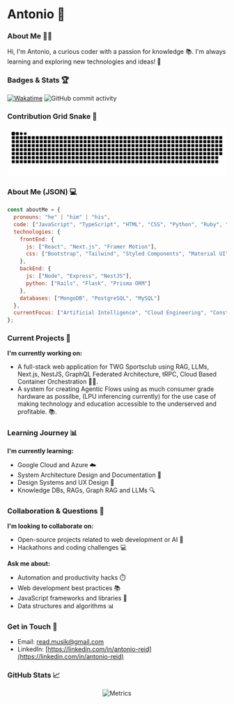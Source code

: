 **Antonio 🤩**
=====================================

### About Me 🙋‍♂️
Hi, I'm Antonio, a curious coder with a passion for knowledge 📚. I'm always learning and exploring new technologies and ideas! 🚀

### Badges & Stats 🏆
[![Wakatime](https://wakatime.com/badge/user/018dd211-b1fc-4a37-9172-f06c7f1fa85d.svg)](https://wakatime.com/@018dd211-b1fc-4a37-9172-f06c7f1fa85d)
![GitHub commit activity](https://img.shields.io/github/commit-activity/y/areid987/areid987)

### Contribution Grid Snake 🐍
<picture>
  <source media="(prefers-color-scheme: dark)" srcset="https://raw.githubusercontent.com/platane/platane/output/github-contribution-grid-snake-dark.svg">
  <source media="(prefers-color-scheme: light)" srcset="https://raw.githubusercontent.com/platane/platane/output/github-contribution-grid-snake.svg">
  <img alt="github contribution grid snake animation" src="https://raw.githubusercontent.com/platane/platane/output/github-contribution-grid-snake.svg">
</picture>

### About Me (JSON) 💻
```javascript
const aboutMe = {
  pronouns: "he" | "him" | "his",
  code: ["JavaScript", "TypeScript", "HTML", "CSS", "Python", "Ruby", "SQL", "Bash"],
  technologies: {
    frontEnd: {
      js: ["React", "Next.js", "Framer Motion"],
      css: ["Bootstrap", "Tailwind", "Styled Components", "Material UI"]
    },
    backEnd: {
      js: ["Node", "Express", "NestJS"],
      python: ["Rails", "Flask", "Prisma ORM"]
    },
    databases: ["MongoDB", "PostgreSQL", "MySQL"]
  },
  currentFocus: ["Artificial Intelligence", "Cloud Engineering", "Constructivism"]
};
```

### Current Projects 🚧
**I'm currently working on:**

* A full-stack web application for TWG Sportsclub using RAG, LLMs, Next.js, NestJS, GraphQL Federated Architecture, tRPC, Cloud Based Container Orchestration 🏋️‍♂️.
* A system for creating Agentic Flows using as much consumer grade hardware as possilbe, (LPU inferencing currently) for the use case of making technology and education accessible to the underserved and profitable. 📚.

### Learning Journey 📊
**I'm currently learning:**

* Google Cloud and Azure ☁️
* System Architecture Design and Documentation 📝
* Design Systems and UX Design 🎨
* Knowledge DBs, RAGs, Graph RAG and LLMs 🔍

### Collaboration & Questions 🤝
**I'm looking to collaborate on:**

* Open-source projects related to web development or AI 🤝
* Hackathons and coding challenges 💻

**Ask me about:**

* Automation and productivity hacks ⏱️
* Web development best practices 📚
* JavaScript frameworks and libraries 🤔
* Data structures and algorithms 📊

### Get in Touch 📲
* Email: [read.musik@gmail.com](mailto:read.musik@gmail.com)
* LinkedIn: [https://linkedin.com/in/antonio-reid](https://linkedin.com/in/antonio-reid)

### GitHub Stats 📈
<p align="center"><img src="/github-metrics.svg" alt="Metrics" width="400"></p>
